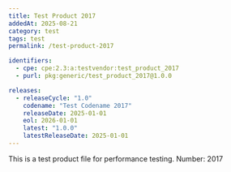 ```yaml
---
title: Test Product 2017
addedAt: 2025-08-21
category: test
tags: test
permalink: /test-product-2017

identifiers:
  - cpe: cpe:2.3:a:testvendor:test_product_2017
  - purl: pkg:generic/test_product_2017@1.0.0

releases:
  - releaseCycle: "1.0"
    codename: "Test Codename 2017"
    releaseDate: 2025-01-01
    eol: 2026-01-01
    latest: "1.0.0"
    latestReleaseDate: 2025-01-01
---
```


This is a test product file for performance testing. Number: 2017
